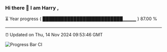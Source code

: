 ### Hi there 👋 I am Harry , 

⏳ Year progress { ██████████████████████████▁▁▁▁ } 87.00 %

---

⏰ Updated on Thu, 14 Nov 2024 09:53:46 GMT

![Progress Bar CI](https://github.com/duykhang68/duykhang68/workflows/Progress%20Bar%20CI/badge.svg)

